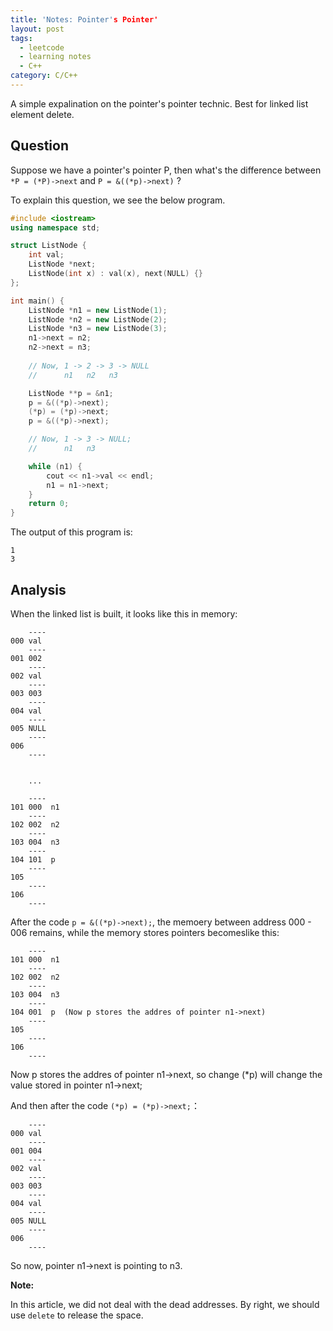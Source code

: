 ```yaml
---
title: 'Notes: Pointer's Pointer'
layout: post
tags:
  - leetcode
  - learning notes
  - C++
category: C/C++
---
```


A simple expalination on the pointer's pointer technic. Best for linked list element delete.

<!--more-->

## Question

Suppose we have a pointer's pointer P, then what's the difference between `*P = (*P)->next` and `P = &((*p)->next)` ?

To explain this question, we see the below program.

```cpp
#include <iostream>
using namespace std;

struct ListNode {
    int val;
    ListNode *next;
    ListNode(int x) : val(x), next(NULL) {}
};

int main() {
    ListNode *n1 = new ListNode(1);
    ListNode *n2 = new ListNode(2);
    ListNode *n3 = new ListNode(3);
    n1->next = n2;
    n2->next = n3;
    
    // Now, 1 -> 2 -> 3 -> NULL
    //      n1   n2   n3

    ListNode **p = &n1;
    p = &((*p)->next);
    (*p) = (*p)->next;
    p = &((*p)->next);

    // Now, 1 -> 3 -> NULL;
    //      n1   n3

    while (n1) {
        cout << n1->val << endl;
        n1 = n1->next;
    }
    return 0;
}
```

The output of this program is:

```
1
3
```

## Analysis

When the linked list is built, it looks like this in memory:

```
    ----
000 val 
    ----
001 002  
    ----
002 val
    ----
003 003
    ----
004 val
    ----
005 NULL
    ----
006
    ----
    
    
    ...
    
    ----
101 000  n1
    ----
102 002  n2
    ----
103 004  n3
    ----
104 101  p
    ----
105
    ----
106
    ----
```
After the code `p = &((*p)->next);`, the memoery between address 000 - 006 remains, while the memory stores pointers becomeslike this:

```
    ----
101 000  n1
    ----
102 002  n2
    ----
103 004  n3
    ----
104 001  p  (Now p stores the addres of pointer n1->next)
    ----
105
    ----
106
    ----
```

Now p stores the addres of pointer n1->next, so change (*p) will change the value stored in pointer n1->next;

And then after the code `(*p) = (*p)->next;`：

```
    ----
000 val 
    ----
001 004  
    ----
002 val
    ----
003 003
    ----
004 val
    ----
005 NULL
    ----
006
    ----

```

So now, pointer n1->next is pointing to n3.


**Note:**

In this article, we did not deal with the dead addresses. By right, we should use `delete` to release the space.

